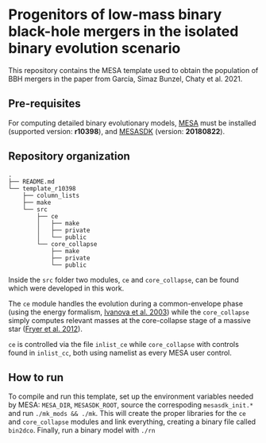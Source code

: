 # Progenitors of low-mass binary black-hole mergers in the isolated binary evolution scenario

This repository contains the MESA template used to obtain the population of BBH mergers in the paper from García, Simaz Bunzel, Chaty et al. 2021.

## Pre-requisites

For computing detailed binary evolutionary models, [MESA](http://mesa.sourceforge.net/) must
be installed (supported version: **r10398**), and [MESASDK](http://www.astro.wisc.edu/~townsend/static.php?ref=mesasdk)
(version: **20180822**).

## Repository organization

```
.
├── README.md
└── template_r10398
    ├── column_lists
    ├── make
    └── src
        ├── ce
        │   ├── make
        │   ├── private
        │   └── public
        └── core_collapse
            ├── make
            ├── private
            └── public
```

Inside the `src` folder two modules, `ce` and `core_collapse`, can be found which were developed in this work.

The `ce` module handles the evolution during a common-envelope phase (using the energy formalism, [Ivanova et al. 2003](https://ui.adsabs.harvard.edu/abs/2013A%26ARv..21...59I/abstract)) while the
`core_collapse` simply computes relevant masses at the core-collapse stage of a massive star ([Fryer et al. 2012](https://ui.adsabs.harvard.edu/abs/2012ApJ...749...91F/abstract)).

`ce` is controlled via the file `inlist_ce` while `core_collapse` with controls found in `inlist_cc`, both using
namelist as every MESA user control.

## How to run

To compile and run this template, set up the environment variables needed by MESA: `MESA_DIR`, `MESASDK_ROOT`, source
the correspoding `mesasdk_init.*` and run `./mk_mods && ./mk`. This will create the proper libraries for the `ce` and
`core_collapse` modules and link everything, creating a binary file called `bin2dco`. Finally, run a binary model with `./rn`
